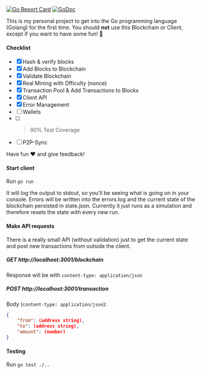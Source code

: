[![Go Report Card](https://goreportcard.com/badge/github.com/Flur3x/go-chain)](https://goreportcard.com/report/github.com/Flur3x/go-chain) [![GoDoc](https://godoc.org/github.com/Flur3x/go-chain?status.svg)](https://godoc.org/github.com/Flur3x/go-chain)

This is my personal project to get into the Go programming language (Golang) for the first time. You should **not** use this Blockchain or Client, except if you want to have some fun! 🤙

#### Checklist

- [x] Hash & verify blocks
- [x] Add Blocks to Blockchain
- [x] Validate Blockchain
- [x] Real Mining with Dfficulty (nonce)
- [x] Transaction Pool & Add Transactions to Blocks
- [x] Client API
- [x] Error Management
- [ ] Wallets
- [ ] > 90% Test Coverage
- [ ] P2P-Sync

Have fun ❤️ and give feedback!

#### Start client

Run `go run`

It will log the output to stdout, so you'll be seeing what is going on in your console.
Errors will be written into the errors.log and the current state of the blockchain persisted in state.json. Currently it just runs as a simulation and therefore resets the state with every new run.

#### Make API requests

There is a really small API (without validation) just to get the current state and post new transactions from outside the client.

##### GET http://localhost:3001/blockchain

Response will be with `content-type: application/json`

##### POST http://localhost:3001/transaction

Body (`content-type: application/json`):

```json
{
    "from": (address string),
    "to": (address string),
    "amount": (number)
}
```

#### Testing

Run `go test ./..`
